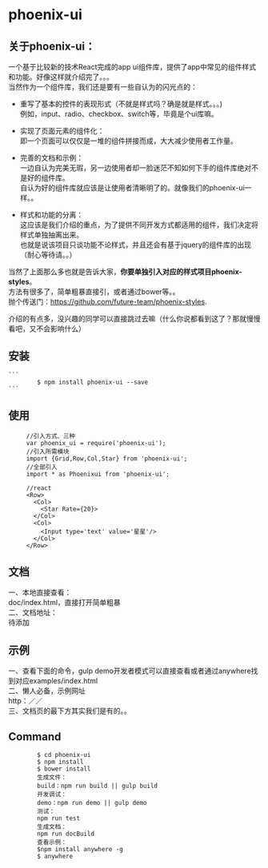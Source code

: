 # phoenix-ui

## 关于phoenix-ui：
      
一个基于比较新的技术React完成的app ui组件库，提供了app中常见的组件样式和功能。好像这样就介绍完了。。。   
当然作为一个组件库，我们还是要有一些自认为的闪光点的：         
         
* 重写了基本的控件的表现形式（不就是样式吗？确是就是样式。。。)      
    例如，input、radio、checkbox、switch等，毕竟是个ui库嘛。
       
* 实现了页面元素的组件化：           
    即一个页面可以仅仅是一堆的组件拼接而成，大大减少使用者工作量。   
     
* 完善的文档和示例：             
    一边自认为完美无瑕，另一边使用者却一脸迷茫不知如何下手的组件库绝对不是好的组件库。        
    自认为好的组件库就应该是让使用者清晰明了的。就像我们的phoenix-ui一样。。     
 
* 样式和功能的分离：         
    这应该是我们介绍的重点，为了提供不同开发方式都适用的组件，我们决定将样式单独抽离出来。        
    也就是说该项目只谈功能不论样式，并且还会有基于jquery的组件库的出现（耐心等待请。。） 
    

当然了上面那么多也就是告诉大家，**你要单独引入对应的样式项目phoenix-styles**。   
方法有很多了，简单粗暴直接引，或者通过bower等。。        
抛个传送门：https://github.com/future-team/phoenix-styles.
      
介绍的有点多，没兴趣的同学可以直接跳过去嘛（什么你说都看到这了？那就慢慢看吧，又不会影响什么）
## 安装
    ```
      		$ npm install phoenix-ui --save
    ``` 
## 使用
   ```
   		//引入方式、三种
   		var phoenix_ui = require('phoenix-ui');
   		//引入所需模块
   		import {Grid,Row,Col,Star} from 'phoenix-ui';
   		//全部引入
   		import * as Phoenixui from 'phoenix-ui';
   		
   		//react
   		<Row>
   		  <Col>
   		    <Star Rate={20}>
   		  </Col>
   		  <Col>
   		    <Input type='text' value='星星'/>
   		  </Col>
   		</Row>
   ```
## 文档
   一、本地直接查看：     
       doc/index.html，直接打开简单粗暴         
   二、文档地址：     
   待添加
## 示例
   一、查看下面的命令，gulp demo开发者模式可以直接查看或者通过anywhere找到对应examples/index.html      
   二、懒人必备，示例网址      
      http：／／     
   三、文档页的最下方其实我们是有的。。   
## Command


```
        $ cd phoenix-ui
        $ npm install 
        $ bower install 
		生成文件：
        build：npm run build || gulp build
        开发调试：
        demo：npm run demo || gulp demo
        测试：
        npm run test
        生成文档：
        npm run docBuild
        查看示例：
        $npm install anywhere -g
        $ anywhere
```


